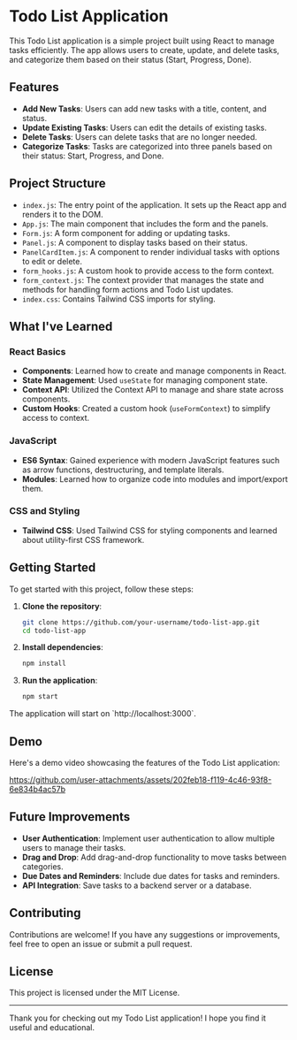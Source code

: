 
# Todo List Application

This Todo List application is a simple project built using React to manage tasks efficiently. The app allows users to create, update, and delete tasks, and categorize them based on their status (Start, Progress, Done).

## Features

- **Add New Tasks**: Users can add new tasks with a title, content, and status.
- **Update Existing Tasks**: Users can edit the details of existing tasks.
- **Delete Tasks**: Users can delete tasks that are no longer needed.
- **Categorize Tasks**: Tasks are categorized into three panels based on their status: Start, Progress, and Done.

## Project Structure

- `index.js`: The entry point of the application. It sets up the React app and renders it to the DOM.
- `App.js`: The main component that includes the form and the panels.
- `Form.js`: A form component for adding or updating tasks.
- `Panel.js`: A component to display tasks based on their status.
- `PanelCardItem.js`: A component to render individual tasks with options to edit or delete.
- `form_hooks.js`: A custom hook to provide access to the form context.
- `form_context.js`: The context provider that manages the state and methods for handling form actions and Todo List updates.
- `index.css`: Contains Tailwind CSS imports for styling.

## What I've Learned

### React Basics

- **Components**: Learned how to create and manage components in React.
- **State Management**: Used `useState` for managing component state.
- **Context API**: Utilized the Context API to manage and share state across components.
- **Custom Hooks**: Created a custom hook (`useFormContext`) to simplify access to context.

### JavaScript

- **ES6 Syntax**: Gained experience with modern JavaScript features such as arrow functions, destructuring, and template literals.
- **Modules**: Learned how to organize code into modules and import/export them.

### CSS and Styling

- **Tailwind CSS**: Used Tailwind CSS for styling components and learned about utility-first CSS framework.

## Getting Started

To get started with this project, follow these steps:

1. **Clone the repository**:
   ```bash
   git clone https://github.com/your-username/todo-list-app.git
   cd todo-list-app
   ```

2. **Install dependencies**:
   ```bash
   npm install
   ```

3. **Run the application**:
   ```bash
   npm start
   ```

The application will start on \`http://localhost:3000\`.

## Demo

Here's a demo video showcasing the features of the Todo List application:

https://github.com/user-attachments/assets/202feb18-f119-4c46-93f8-6e834b4ac57b



## Future Improvements

- **User Authentication**: Implement user authentication to allow multiple users to manage their tasks.
- **Drag and Drop**: Add drag-and-drop functionality to move tasks between categories.
- **Due Dates and Reminders**: Include due dates for tasks and reminders.
- **API Integration**: Save tasks to a backend server or a database.

## Contributing

Contributions are welcome! If you have any suggestions or improvements, feel free to open an issue or submit a pull request.

## License

This project is licensed under the MIT License.

---

Thank you for checking out my Todo List application! I hope you find it useful and educational.
